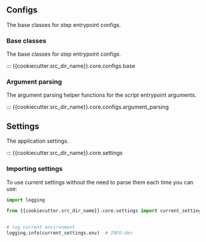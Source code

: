 ## Configs

The base classes for step entrypoint configs.

### Base classes

The base classes for step entrypoint configs.

::: {{cookiecutter.src_dir_name}}.core.configs.base

### Argument parsing

The argument parsing helper functions for the script entrypoint arguments.

::: {{cookiecutter.src_dir_name}}.core.configs.argument_parsing

## Settings

The application settings.

::: {{cookiecutter.src_dir_name}}.core.settings

### Importing settings

To use current settings without the need to parse them each time you can use:

```python
import logging

from {{cookiecutter.src_dir_name}}.core.settings import current_settings


# log current environment
logging.info(current_settings.env)  # INFO:dev
```

